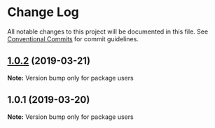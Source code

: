 # Change Log

All notable changes to this project will be documented in this file.
See [Conventional Commits](https://conventionalcommits.org) for commit guidelines.

## [1.0.2](https://github.com/DMKCode/splitstack-postsapi/compare/users@1.0.1...users@1.0.2) (2019-03-21)

**Note:** Version bump only for package users





## 1.0.1 (2019-03-20)

**Note:** Version bump only for package users
